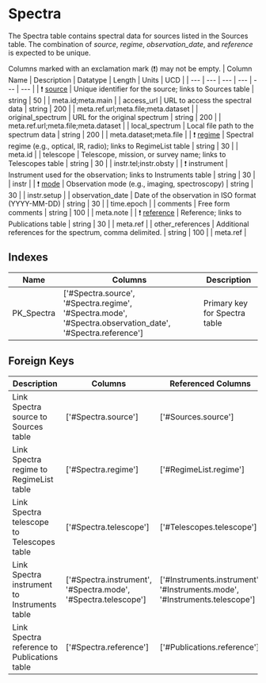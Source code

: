 # Spectra
The Spectra table contains spectral data for sources listed in the Sources table. The combination of *source*, *regime*, *observation_date*, and *reference* is expected to be unique.


Columns marked with an exclamation mark (❗️) may not be empty.
| Column Name | Description | Datatype | Length | Units  | UCD |
| --- | --- | --- | --- | --- | --- |
| ❗️ <ins>source</ins> | Unique identifier for the source; links to Sources table | string | 50 |  | meta.id;meta.main  |
| access_url | URL to access the spectral data | string | 200 |  | meta.ref.url;meta.file;meta.dataset  |
| original_spectrum | URL for the original spectrum | string | 200 |  | meta.ref.url;meta.file;meta.dataset  |
| local_spectrum | Local file path to the spectrum data | string | 200 |  | meta.dataset;meta.file  |
| ❗️ <ins>regime</ins> | Spectral regime (e.g., optical, IR, radio); links to RegimeList table | string | 30 |  | meta.id  |
| telescope | Telescope, mission, or survey name; links to Telescopes table | string | 30 |  | instr.tel;instr.obsty  |
| ❗️ instrument | Instrument used for the observation; links to Instruments table | string | 30 |  | instr  |
| ❗️ <ins>mode</ins> | Observation mode (e.g., imaging, spectroscopy) | string | 30 |  | instr.setup  |
| observation_date | Date of the observation in ISO format (YYYY-MM-DD) | string | 30 |  | time.epoch  |
| comments | Free form comments | string | 100 |  | meta.note  |
| ❗️ <ins>reference</ins> | Reference; links to Publications table | string | 30 |  | meta.ref  |
| other_references | Additional references for the spectrum, comma delimited. | string | 100 |  | meta.ref  |

## Indexes
| Name | Columns | Description |
| --- | --- | --- |
| PK_Spectra | ['#Spectra.source', '#Spectra.regime', '#Spectra.mode', '#Spectra.observation_date', '#Spectra.reference'] | Primary key for Spectra table |

## Foreign Keys
| Description | Columns | Referenced Columns |
| --- | --- | --- |
| Link Spectra source to Sources table | ['#Spectra.source'] | ['#Sources.source'] |
| Link Spectra regime to RegimeList table | ['#Spectra.regime'] | ['#RegimeList.regime'] |
| Link Spectra telescope to Telescopes table | ['#Spectra.telescope'] | ['#Telescopes.telescope'] |
| Link Spectra instrument to Instruments table | ['#Spectra.instrument', '#Spectra.mode', '#Spectra.telescope'] | ['#Instruments.instrument', '#Instruments.mode', '#Instruments.telescope'] |
| Link Spectra reference to Publications table | ['#Spectra.reference'] | ['#Publications.reference'] |
